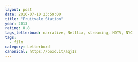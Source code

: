 ```yaml
---
layout: post 
date: 2016-07-10 23:59:00
title: "Fruitvale Station"
year: 2013
rating: 0.8
tags_letterboxd: narrative, Netflix, streaming, HDTV, NYC
tags:
  - film
category: Letterboxd
canonical: https://boxd.it/aqj1z
---
```


